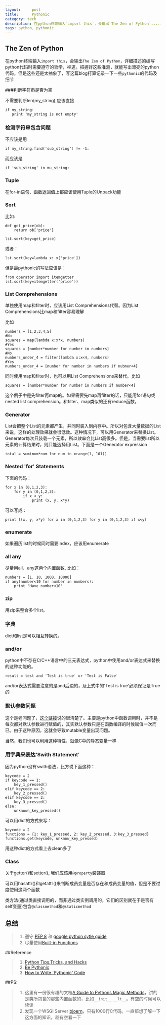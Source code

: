```yaml
---
layout:     post
title:      Pythonic
category: tech
description: 在python终端输入`import this`，会输出`The Zen of Python`.....
tags: python, pythonic
---
```


## The Zen of Python

在python终端输入`import this`，会输出`The Zen of Python`，详细描述的编写python代码时需要遵守的哲学，禅道。把握好这些准测，就能写出漂亮的python代码。但是这些还是太抽象了，写这篇blog打算记录一下一些`pythonic`的代码及细节

###判断字符串是否为空

不需要判断len(my_string),应该直接

    if my_string:
       print 'my_string is not empty'

### 检测字符串包含问题

不应该是用

    if my_string.find('sub_string') != -1:

而应该是

    if 'sub_string' in mu_string:

### Tuple

在for-in语句、函数返回值上都应该使用Tuple的Unpack功能

### Sort

比如:

    def get_price(ob):
        return ob['price']

    lst.sort(key=get_price)

或者：

    lst.sort(key=lambda x: x['price'])

但是最pythonic的写法应该是：

    from operator import itemgetter
    lst.sort(key=itemgetter('price'))

### List Comprehensions

单独使用map和filter时，应该用List Comprehensions代替。因为List Comprehensions比map和filter容易理解

比如

    numbers = [1,2,3,4,5]
    #No
    squares = map(lambda x:x*x, numbers)
    #Yes
    squares = [number*number for number in numbers]
    #No
    numbers_under_4 = filter(lambda x:x<4, numbers)
    #Yes
    numbers_under_4 = [number for number in numbers if nubmer<4]

同时使用map和filter时，也可以用List Comprehensions来替代。比如

    squares = [number*number for number in numbers if number<4]

这个例子中是先filter再map的。如果需要先map再filter的话，只能用for语句或nested list comprehension。和filter、map类似的还有reduce函数。

### Generator

List会把整个List的元素都产生，并同时装入到内存中。所以对包含大量数据的List来说，这样的处理效果就会很低效。这种情况下，可以用Generator来替换List。Generator每次只装载一个元素，所以效率会比List高很多。但是，当需要list所以元素的计算结果时，则只能选择用List。下面是一个Generator expression

    total = sum(num*num for num in xrange(1, 101))

### Nested 'for' Statements

下面的代码：

    for x in (0,1,2,3):
        for y in (0,1,2,3):
            if x < y:
                print (x, y, x*y)

可以写成：
    
    print [(x, y, x*y) for x in (0,1,2,3) for y in (0,1,2,3) if x<y]


### enumerate

如果遍历list的时候同时需要index，应该用enumerate

### all any

尽量用all、any这两个内置函数, 比如：

    numbers = [1, 10, 1000, 10000]
    if any(number<10 for number in numbers):
        print 'Have number<10'

### zip

用zip来整合多个list。

### 字典

dict和list是可以相互转换的。

### and/or

python中不存在C/C++语言中的三元表达式，python中使用and/or表达式来替换的这种功能的。

    result = test and 'Test is true' or 'Test is False'

and/or表达式需要注意的是and后边的，及上式中的'Test is true'必须保证是True的

### 默认参数问题

这个是老问题了，[这个链接](http://stackoverflow.com/questions/1132941/least-astonishment-in-python-the-mutable-default-argument)说的很清楚了。主要是python中函数调用时，并不是每次都对默认参数进行赋值的，其实默认参数只是在函数编译的时候赋值一次而已。由于这种原因，这就会导致mutable变量出现问题。

当然，我们也可以利用这种特性，就像C中的静态变量一样

### 用字典来表达'Swith Statement'

因为python没有swith语法，比方说下面这种：

    keycode = 2
    if keycode == 1:
        key_1_pressed()
    elif keycode == 2:
        key_2_pressed()
    elif keycode == 2:
        key_3_pressed()
    else:
        unknown_key_pressed()


可以用dict的方式来写：

    keycode = 2
    functions = {1: key_1_pressed, 2: key_2_pressed, 3:key_3_pressed}
    functions.get(keycode, unknow_key_pressed)

用这种dict的方式看上去clean多了

### Class

关于getter()和setter(), 我们应该用`@property`装饰器

可以用hasattr()和getattr()来判断成员变量是否存在和成员变量的值，但是不要过度使用这两个函数

类方法(通过类直接调用的，而非通过类实例调用的，它们的区别就在于是否有self变量)包含`@classmethod`和`@staticmethod`

## 总结

>1. 遵守 [PEP 8](http://www.python.org/dev/peps/pep-0008/) 和 [google python sytle guide](http://google-styleguide.googlecode.com/svn/trunk/pyguide.html)
>2. 尽量使用[Built-in Functions](http://docs.python.org/library/functions.html)

##Reference

>1. [Python Tips,Tricks, and Hacks](http://www.siafoo.net/article/52)
>2. [Be Pythonic](http://www.cafepy.com/article/be_pythonic/)
>3. [How to Write 'Pythonic' Code](http://chrisarndt.de/talks/rupy/2008/output/slides.html)

##PS: 

>1. 这里有一份很有趣的文档[A Guide to Pythons Magic Methods](http://www.rafekettler.com/magicmethods.html)，讲的是类所包含的那些内置函数的，比如`__init__` `__lt__`。有空的时候可以读读
>2. 发现一个WSGI Server [bjoern](https://github.com/jonashaag/bjoern)，只有1000行C代码。一直都想了解一下这方面的知识，趁有空看一下
